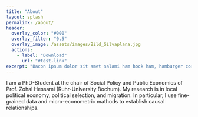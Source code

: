 ```yaml
---
title: "About"
layout: splash
permalink: /about/
header:
  overlay_color: "#000"
  overlay_filter: "0.5"
  overlay_image: /assets/images/Bild_Silvaplana.jpg
  actions:
    - label: "Download"
      url: "#test-link"
excerpt: "Bacon ipsum dolor sit amet salami ham hock ham, hamburger corned beef short ribs kielbasa biltong t-bone drumstick tri-tip tail sirloin pork chop."
---
```


I am a PhD-Student at the chair of Social Policy and Public Economics of Prof. Zohal Hessami (Ruhr-University Bochum). My research is in local political economy, political selection, and migration. In particular, I use fine-grained data and micro-econometric mathods to establish causal relationships.
